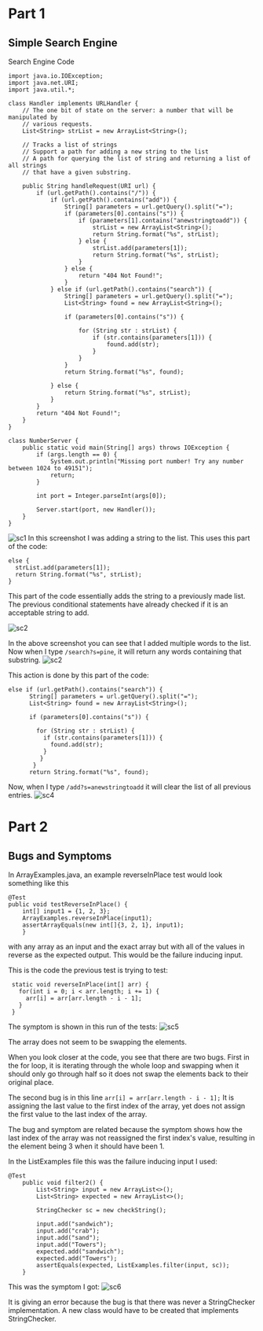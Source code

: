 # Part 1
## Simple Search Engine

Search Engine Code
```
import java.io.IOException;
import java.net.URI;
import java.util.*;

class Handler implements URLHandler {
    // The one bit of state on the server: a number that will be manipulated by
    // various requests.
    List<String> strList = new ArrayList<String>();

    // Tracks a list of strings
    // Support a path for adding a new string to the list
    // A path for querying the list of string and returning a list of all strings
    // that have a given substring.

    public String handleRequest(URI url) {
        if (url.getPath().contains("/")) {
            if (url.getPath().contains("add")) {
                String[] parameters = url.getQuery().split("=");
                if (parameters[0].contains("s")) {
                    if (parameters[1].contains("anewstringtoadd")) {
                        strList = new ArrayList<String>();
                        return String.format("%s", strList);
                    } else {
                        strList.add(parameters[1]);
                        return String.format("%s", strList);
                    }
                } else {
                    return "404 Not Found!";
                }
            } else if (url.getPath().contains("search")) {
                String[] parameters = url.getQuery().split("=");
                List<String> found = new ArrayList<String>();

                if (parameters[0].contains("s")) {

                    for (String str : strList) {
                        if (str.contains(parameters[1])) {
                            found.add(str);
                        }
                    }
                }
                return String.format("%s", found);

            } else {
                return String.format("%s", strList);
            }
        }
        return "404 Not Found!";
    }
}

class NumberServer {
    public static void main(String[] args) throws IOException {
        if (args.length == 0) {
            System.out.println("Missing port number! Try any number between 1024 to 49151");
            return;
        }

        int port = Integer.parseInt(args[0]);

        Server.start(port, new Handler());
    }
}
```


![sc1](https://user-images.githubusercontent.com/114266346/195961330-df135856-5850-40e8-b21d-655d76a7c9d6.png)
In this screenshot I was adding a string to the list. This uses this part of the code:

```
else {
  strList.add(parameters[1]);
  return String.format("%s", strList);
}
```
This part of the code essentially adds the string to a previously made list. 
The previous conditional statements have already checked if it is an acceptable string to add.

![sc2](https://user-images.githubusercontent.com/114266346/195962000-3c19648d-eb74-4d1a-98a8-61aeaaf93892.png)

In the above screenshot you can see that I added multiple words to the list. Now when I type `/search?s=pine`, it will return any words containing that substring.
![sc2](https://user-images.githubusercontent.com/114266346/195962150-10453ecf-f45c-4cf9-afa6-9ea09bcdcc45.png)

This action is done by this part of the code:
```
else if (url.getPath().contains("search")) {
      String[] parameters = url.getQuery().split("=");
      List<String> found = new ArrayList<String>();

      if (parameters[0].contains("s")) {

        for (String str : strList) {
          if (str.contains(parameters[1])) {
            found.add(str);
          }
         }
       }
      return String.format("%s", found);
```
Now, when I type `/add?s=anewstringtoadd` it will clear the list of all previous entries.
![sc4](https://user-images.githubusercontent.com/114266346/195962310-06f600d8-aefb-401b-838e-8c72eda4f800.png)

# Part 2
## Bugs and Symptoms

In ArrayExamples.java, an example reverseInPlace test would look something like this
```
@Test 
public void testReverseInPlace() {
    int[] input1 = {1, 2, 3};
    ArrayExamples.reverseInPlace(input1);
    assertArrayEquals(new int[]{3, 2, 1}, input1);
	}
 ```
 with any array as an input and the exact array but with all of the values in reverse as the expected output. This would be the failure inducing input.
 
 This is the code the previous test is trying to test:
 ```
  static void reverseInPlace(int[] arr) {
    for(int i = 0; i < arr.length; i += 1) {
      arr[i] = arr[arr.length - i - 1];
    }
  }
```

The symptom is shown in this run of the tests:
![sc5](https://user-images.githubusercontent.com/114266346/195962631-011a7066-379a-4261-94e6-5cef7db93dc4.png)

The array does not seem to be swapping the elements.

When you look closer at the code, you see that there are two bugs. 
First in the for loop, it is iterating through the whole loop and swapping when it should only go through half so it does not swap the elements back to their original place.

The second bug is in this line `arr[i] = arr[arr.length - i - 1];`
It is assigning the last value to the first index of the array, yet does not assign the first value to the last index of the array.

The bug and symptom are related because the symptom shows how the last index of the array was not reassigned the first index's value, resulting in the element being 3 when it should have been 1.


In the ListExamples file this was the failure inducing input I used:
```
@Test
    public void filter2() {
        List<String> input = new ArrayList<>();
        List<String> expected = new ArrayList<>();

        StringChecker sc = new checkString();

        input.add("sandwich");
        input.add("crab");
        input.add("sand");
        input.add("Towers");
        expected.add("sandwich");
        expected.add("Towers");
        assertEquals(expected, ListExamples.filter(input, sc));
    }
```

This was the symptom I got:
![sc6](https://user-images.githubusercontent.com/114266346/195963649-0385c7ee-c361-43e6-a5e7-628ebaa28ef4.png)

It is giving an error because the bug is that there was never a StringChecker implementation. A new class would have to be created that implements StringChecker.
